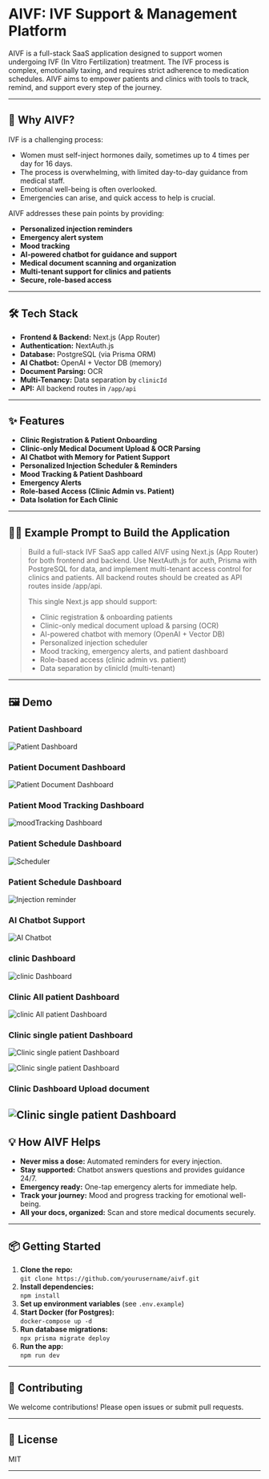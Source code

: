 # AIVF: IVF Support & Management Platform

AIVF is a full-stack SaaS application designed to support women undergoing IVF (In Vitro Fertilization) treatment. The IVF process is complex, emotionally taxing, and requires strict adherence to medication schedules. AIVF aims to empower patients and clinics with tools to track, remind, and support every step of the journey.

---

## 🌱 Why AIVF?

IVF is a challenging process:
- Women must self-inject hormones daily, sometimes up to 4 times per day for 16 days.
- The process is overwhelming, with limited day-to-day guidance from medical staff.
- Emotional well-being is often overlooked.
- Emergencies can arise, and quick access to help is crucial.

AIVF addresses these pain points by providing:
- **Personalized injection reminders**
- **Emergency alert system**
- **Mood tracking**
- **AI-powered chatbot for guidance and support**
- **Medical document scanning and organization**
- **Multi-tenant support for clinics and patients**
- **Secure, role-based access**

---

## 🛠️ Tech Stack

- **Frontend & Backend:** Next.js (App Router)
- **Authentication:** NextAuth.js
- **Database:** PostgreSQL (via Prisma ORM)
- **AI Chatbot:** OpenAI + Vector DB (memory)
- **Document Parsing:** OCR
- **Multi-Tenancy:** Data separation by `clinicId`
- **API:** All backend routes in `/app/api`

---

## ✨ Features

- **Clinic Registration & Patient Onboarding**
- **Clinic-only Medical Document Upload & OCR Parsing**
- **AI Chatbot with Memory for Patient Support**
- **Personalized Injection Scheduler & Reminders**
- **Mood Tracking & Patient Dashboard**
- **Emergency Alerts**
- **Role-based Access (Clinic Admin vs. Patient)**
- **Data Isolation for Each Clinic**

---

## 🧑‍💻 Example Prompt to Build the Application

> Build a full-stack IVF SaaS app called AIVF using Next.js (App Router) for both frontend and backend. Use NextAuth.js for auth, Prisma with PostgreSQL for data, and implement multi-tenant access control for clinics and patients. All backend routes should be created as API routes inside /app/api.
>
> This single Next.js app should support:
> - Clinic registration & onboarding patients
> - Clinic-only medical document upload & parsing (OCR)
> - AI-powered chatbot with memory (OpenAI + Vector DB)
> - Personalized injection scheduler
> - Mood tracking, emergency alerts, and patient dashboard
> - Role-based access (clinic admin vs. patient)
> - Data separation by clinicId (multi-tenant)

---

## 🖼️ Demo



### Patient Dashboard

![Patient Dashboard](public/readme/patientDashboard.png)


### Patient Document Dashboard

![Patient Document Dashboard](public/readme/patientDocumentDashboard.png)

### Patient Mood Tracking Dashboard

![moodTracking Dashboard](public/readme/moodTrackingDashboard.png)

### Patient Schedule Dashboard 

![Scheduler](public/readme/Scheduledashboard.png)

### Patient Schedule Dashboard 

![Injection reminder](public/readme/AllinjectionDashboard.png)

### AI Chatbot Support

![AI Chatbot]()


### clinic Dashboard 

![clinic Dashboard](public/readme/clinic_dashboard.png)

### Clinic All patient Dashboard 

![clinic All patient Dashboard](public/readme/clinic_AllPatients.png)

### Clinic single patient Dashboard 

![Clinic single patient Dashboard ](public/readme/clinicSingle_patientDashboard.png)

![Clinic single patient Dashboard ](public/readme/clinicSinglePatientDashboard2.png)

### Clinic Dashboard Upload document

![Clinic single patient Dashboard ](public/readme/uploadDocumentToUser.png)
---

## 💡 How AIVF Helps

- **Never miss a dose:** Automated reminders for every injection.
- **Stay supported:** Chatbot answers questions and provides guidance 24/7.
- **Emergency ready:** One-tap emergency alerts for immediate help.
- **Track your journey:** Mood and progress tracking for emotional well-being.
- **All your docs, organized:** Scan and store medical documents securely.

---

## 📦 Getting Started

1. **Clone the repo:**  
   `git clone https://github.com/yourusername/aivf.git`
2. **Install dependencies:**  
   `npm install`
3. **Set up environment variables** (see `.env.example`)
4. **Start Docker (for Postgres):**  
   `docker-compose up -d`
5. **Run database migrations:**  
   `npx prisma migrate deploy`
6. **Run the app:**  
   `npm run dev`

---

## 🤝 Contributing

We welcome contributions! Please open issues or submit pull requests.

---

## 📄 License

MIT

---

